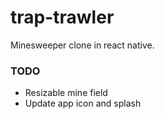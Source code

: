# trap-trawler
Minesweeper clone in react native.

### TODO
* Resizable mine field
* Update app icon and splash
